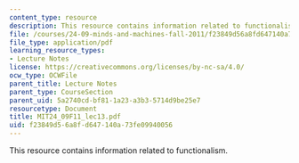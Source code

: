 ```yaml
---
content_type: resource
description: This resource contains information related to functionalism.
file: /courses/24-09-minds-and-machines-fall-2011/f23849d56a8fd647140a73fe09940056_MIT24_09F11_lec13.pdf
file_type: application/pdf
learning_resource_types:
- Lecture Notes
license: https://creativecommons.org/licenses/by-nc-sa/4.0/
ocw_type: OCWFile
parent_title: Lecture Notes
parent_type: CourseSection
parent_uid: 5a2740cd-bf81-1a23-a3b3-5714d9be25e7
resourcetype: Document
title: MIT24_09F11_lec13.pdf
uid: f23849d5-6a8f-d647-140a-73fe09940056
---
```

This resource contains information related to functionalism.